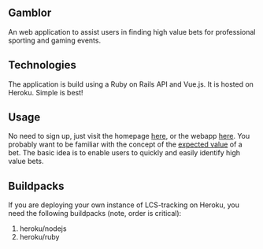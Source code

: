 ## Gamblor

An web application to assist users in finding high value bets for professional sporting and gaming events.

## Technologies

The application is build using a Ruby on Rails API and Vue.js. It is hosted on Heroku. Simple is best!

## Usage 

No need to sign up, just visit the homepage [here](https://lck-tracking.herokuapp.com), or the webapp [here](https://lck-tracking.herokuapp.com/app). You probably want to be familiar with the concept of the [expected value](https://lcs-tracking.herokuapp.com/expected_value.html) of a bet. The basic idea is to enable users to quickly and easily identify high value bets.

## Buildpacks

If you are deploying your own instance of LCS-tracking on Heroku, you need the following buildpacks (note, order is critical):

1. heroku/nodejs
2. heroku/ruby

